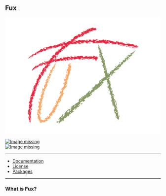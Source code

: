 ## Fux

![Image missing](./750C4E03-5A28-4D03-A97B-9D98E737D6AB.png)

[![Image missing](https://img.shields.io/github/license/Fuechs/fuxlang?style=flat-square&logo=github)](./LICENSE.md)<br>
[![Image missing](https://img.shields.io/github/v/release/Fuechs/fuxlang?display_name=tag&include_prereleases&sort=semver)](https://github.com/Fuechs/fuxlang/releases)

---

- [Documentation](./docs/current.md)
- [License](./LICENSE.md)
- [Packages](./src/packages)

---

### What is Fux?
